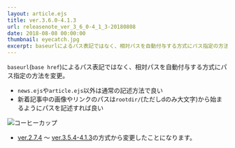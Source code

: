 ```yaml
---
layout: article.ejs
title: ver.3.6.0-4.1.3
url: releasenote_ver_3_6_0-4_1_3-20180808
date: 2018-08-08 00:00:00
thumbnail: eyecatch.jpg
excerpt: baseurlによるパス表記ではなく、相対パスを自動付与する方式にパス指定の方法を変更
---
```


`baseurl`(`base href`)によるパス表記ではなく、相対パスを自動付与する方式にパス指定の方法を変更。

* `news.ejs`や`article.ejs`以外は通常の記述方法で良い
* 新着記事中の画像やリンクのパスは`rootdir/`(ただしdのみ大文字)から始まるようにパスを記述すれば良い

![コーヒーカップ](img/imgpath_test.jpg)

* [ver.2.7.4][0] ～ [ver.3.5.4-4.1.3][1]の方式から変更したことになります。

[0]: news/articles/releasenote_ver_2_7_4-20180428.html
[1]: news/articles/releasenote_ver_3_5_4-4_1_3-20180808.html

